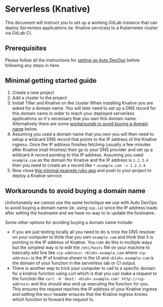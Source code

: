 # Serverless (Knative)

This document will instruct you to set up a working GitLab instance that can
deploy Serverless applications (ie. Knative services) to a Kubernetes cluster
via GitLab CI.

## Prerequisites

Please follow all the instructions for [setting up Auto
DevOps](./auto_devops.md) before following any steps in here.

## Minimal getting started guide

1. Create a new project
1. Add a cluster to the project
1. Install Tiller and Knative on the cluster
  When installing Knative you are asked for a domain name. You will later need
  to set up a DNS record for this domain name in order to reach your deployed
  serverless applications so it's necessary that you own this domain name.
  Alternatively there are some [workarounds to avoid buying a domain
  name](#workarounds-to-avoid-buying-a-domain-name) below.
1. Assuming you used a domain name that you own you will then need to setup a
   wildcard DNS record that points to the IP address of the Knative ingress.
   Once the IP address finishes fetching (usually a few minutes after Knative
   intall finishes) then go to your DNS provider and set up a wildcard A record
   pointing to this IP address. Assuming you used `example.com` as the domain
   for Knative and the IP address is `1.2.3.4` then you need to create an `A`
   record like `*.example.com -> 1.2.3.4`.
1. Now clone [this minimal example ruby
   app](https://gitlab.com/gitlab-org/cluster-integration/knative-examples/knative-ruby-app-kubectl)
   and push to your project to deploy a Knative service

## Workarounds to avoid buying a domain name

Unfortunately we cannot use the same technique we use with Auto DevOps to avoid
buying a domain name (ie. using `nip.io`) since the IP address loads after
setting the hostname and we have no way to to update the hostname.

Some other options for avoiding buying a domain name include:

- If you are just testing locally all you need to do is trick the DNS resolver
  on your computer to think that you own `example.com` and think that it is
  pointing to the IP address of Knative. You can do this in multiple ways but
  the simplest way is to edit the `/etc/hosts` file on your machine to
  basically add line like `<ip-address> <blah>.example.com` where
  `<ip-address>` is the IP of knative shown in the UI and `<blah>.example.com`
  is the domain of your function in the serverless tab or CI output.
- There is another way to trick your computer to call to a specific domain for
  a knative function using curl which is that you can make a request to the
  function like `curl -H 'Host: <blah>.example.com' http://<ip-address>` and
  this should also end up executing the function for you. This ensures the
  request reaches the IP address of your Knative ingress and setting the `Host`
  header ensures that the Knative ingress knows which function to forward the
  request to.
